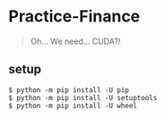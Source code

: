 # Practice-Finance

> Oh... We need... CUDA?!


## setup

```
$ python -m pip install -U pip
$ python -m pip install -U setuptools
$ python -m pip install -U wheel
```